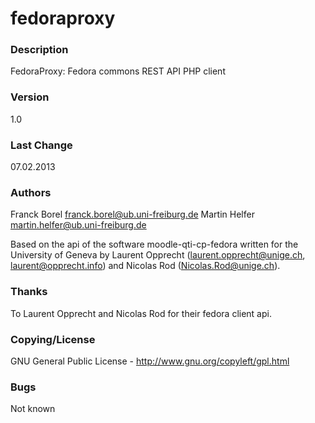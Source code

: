 fedoraproxy
===========

### Description
FedoraProxy: Fedora commons REST API PHP client

### Version
1.0

### Last Change 
07.02.2013

### Authors
Franck Borel <franck.borel@ub.uni-freiburg.de>
Martin Helfer <martin.helfer@ub.uni-freiburg.de>

Based on the api of the software moodle-qti-cp-fedora written for the
University of Geneva by Laurent Opprecht (<laurent.opprecht@unige.ch>, <laurent@opprecht.info>)
and Nicolas Rod (<Nicolas.Rod@unige.ch>).

### Thanks
To Laurent Opprecht and Nicolas Rod for their fedora client api.


### Copying/License
GNU General Public License - http://www.gnu.org/copyleft/gpl.html

### Bugs
Not known
